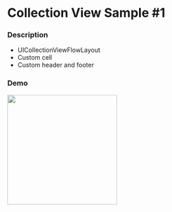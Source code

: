 #  Collection View Sample #1

### Description

- UICollectionViewFlowLayout
- Custom cell
- Custom header and footer

### Demo
<img src="gif/demo.gif" style="width: 250px;" />
